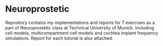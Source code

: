 # Neuroprostetic

Repository contains my implementations and reports for 7 exercises as a part of Neuroprostetic class at Technical University of Munich. Including cell models, multicompartment cell models and cochlea implant frequency simulations. Report for each tutorial is also attached. 
